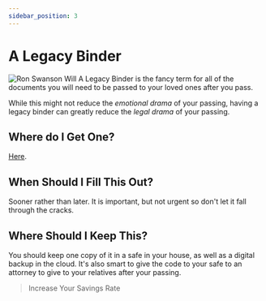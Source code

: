 ```yaml
---
sidebar_position: 3
---
```


# A Legacy Binder

![Ron Swanson Will](/img/rs-will.jpeg)
A Legacy Binder is the fancy term for all of the documents you will need to be passed to your loved ones after you pass.

While this might not reduce the *emotional drama* of your passing, having a legacy binder can greatly reduce the *legal drama* of your passing. 

## Where do I Get One?

[Here](https://www.epicsavers.world/our-resources/our-binders/).

## When Should I Fill This Out?

Sooner rather than later. It is important, but not urgent so don't let it fall through the cracks.

## Where Should I Keep This?

You should keep one copy of it in a safe in your house, as well as a digital backup in the cloud. It's also smart to give the code to your safe to an attorney to give to your relatives after your passing.

>Increase Your Savings Rate